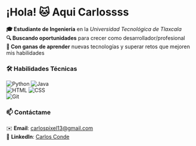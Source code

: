 # ¡Hola! 🐱 Aqui Carlossss

**🎓 Estudiante de Ingeniería** en la *Universidad Tecnológica de Tlaxcala*  
**🔍 Buscando oportunidades** para crecer como desarrollador/profesional  
**🤠 Con ganas de aprender** nuevas tecnologías y superar retos que mejoren mis habilidades

### 🛠 Habilidades Técnicas  
![Python](https://img.shields.io/badge/Python-3776AB?style=flat&logo=python&logoColor=white)
![Java](https://img.shields.io/badge/Java-007396?style=flat&logo=java&logoColor=white)  
![HTML](https://img.shields.io/badge/HTML5-E34F26?style=flat&logo=html5&logoColor=white)
![CSS](https://img.shields.io/badge/CSS3-1572B6?style=flat&logo=css3&logoColor=white)  
![Git](https://img.shields.io/badge/Git-F05032?style=flat&logo=git&logoColor=white)  

### 📫 Contáctame  
✉️ **Email**: [carlospixel13@gmail.com](mailto:carlospixel13@gmail.com)  
🔗 **LinkedIn**: [Carlos Conde](www.linkedin.com/in/carlos-eduardo-cuamatzi-conde-9b4204241)  
